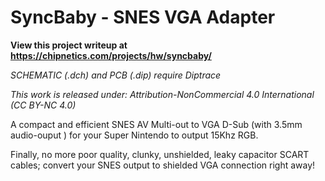 # SyncBaby - SNES VGA Adapter


**View this project writeup at https://chipnetics.com/projects/hw/syncbaby/**

_SCHEMATIC (.dch) and PCB (.dip) require Diptrace_

_This work is released under: Attribution-NonCommercial 4.0 International (CC BY-NC 4.0)_

A compact and efficient SNES AV Multi-out to VGA D-Sub (with 3.5mm audio-ouput ) for your Super Nintendo to output 15Khz RGB.

Finally, no more poor quality, clunky, unshielded, leaky capacitor SCART cables; convert your SNES output to shielded VGA connection right away!
